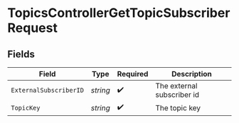 # TopicsControllerGetTopicSubscriberRequest


## Fields

| Field                      | Type                       | Required                   | Description                |
| -------------------------- | -------------------------- | -------------------------- | -------------------------- |
| `ExternalSubscriberID`     | *string*                   | :heavy_check_mark:         | The external subscriber id |
| `TopicKey`                 | *string*                   | :heavy_check_mark:         | The topic key              |